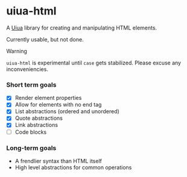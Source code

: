 # uiua-html

A [Uiua](https://uiua.org) library for creating and manipulating HTML elements.

Currently usable, but not done.

> [!WARNING]
> `uiua-html` is experimental until `case` gets stabilized. Please excuse any inconveniencies.

### Short term goals

- [x] Render element properties
- [x] Allow for elements with no end tag
- [x] List abstractions (ordered and unordered)
- [x] Quote abstractions
- [x] Link abstractions
- [ ] Code blocks

### Long-term goals

- A frendlier syntax than HTML itself
- High level abstractions for common operations
